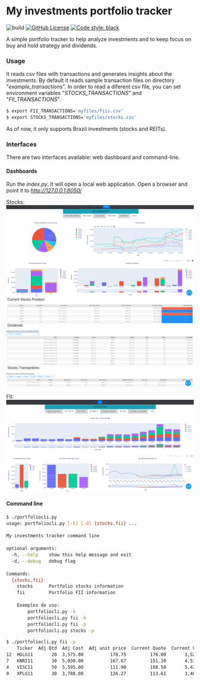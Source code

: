 # My investments portfolio tracker

![build](https://github.com/thobiast/myinvestments/workflows/build/badge.svg)
[![GitHub License](https://img.shields.io/github/license/thobiast/myinvestments)](https://github.com/thobiast/myinvestments/blob/main/LICENSE)
[![Code style: black](https://img.shields.io/badge/code%20style-black-000000.svg)](https://github.com/psf/black)

A simple portfolio tracker to help analyze investments and to keep
focus on buy and hold strategy and dividends.

### Usage

It reads csv files with transactions and generates insights about the investments.
By default it reads sample transaction files on directory "*example\_transactions*".
In order to read a diferent csv file, you can set environment variables
"*STOCKS\_TRANSACTIONS*" and "*FII\_TRANSACTIONS*".

```bash
$ export FII_TRANSACTIONS='myfiles/fiis.csv'
$ export STOCKS_TRANSACTIONS='myfiles/stocks.csv'
```

As of now, it only supports Brazil investments (stocks and REITs).

### Interfaces

There are two interfaces available: web dashboard and command-line.

#### Dashboards

Run the *index.py*. It will open a local web application. Open a browser
and point it to *http://127.0.0.1:8050/*

Stocks:
![stock1](img/stocks1.png)
![stock2](img/stocks2.png)

FII:
![fii1](img/fii1.png)


#### Command line

```bash
$ ./portfoliocli.py
usage: portfoliocli.py [-h] [-d] {stocks,fii} ...

My investments tracker command line

optional arguments:
  -h, --help    show this help message and exit
  -d, --debug   debug flag

Commands:
  {stocks,fii}
    stocks      Portfolio stocks information
    fii         Portfolio FII information

    Exemplos de uso:
        portfoliocli.py -h
        portfoliocli.py fii -h
        portfoliocli.py fii -p
        portfoliocli.py stocks -p
```

```bash
$ ./portfoliocli.py fii -p
    Ticker  Adj Qtd  Adj Cost  Adj unit price  Current Quote  Current Value  Gain/Loss Pct
12  HGLG11       20  3,575.00          178.75         176.00       3,520.00          -1.54
7   KNRI11       30  5,030.00          167.67         151.10       4,533.00          -9.88
4   VISC11       50  5,595.00          111.90         108.50       5,425.00          -3.04
9   XPLG11       30  3,788.00          126.27         113.61       3,408.30         -10.02
```
